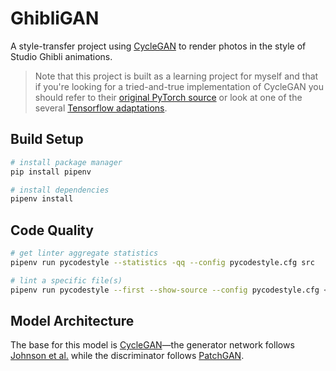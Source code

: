 # GhibliGAN

A style-transfer project using [CycleGAN] to render photos in the style of
Studio Ghibli animations.

> Note that this project is built as a learning project for myself and that if
> you're looking for a tried-and-true implementation of CycleGAN you should 
> refer to their [original PyTorch source][CycleGANSource] or look at one of the
> several [Tensorflow adaptations][CycleGANTensorflow].

## Build Setup

```bash
# install package manager
pip install pipenv

# install dependencies
pipenv install
```

## Code Quality

```bash
# get linter aggregate statistics
pipenv run pycodestyle --statistics -qq --config pycodestyle.cfg src

# lint a specific file(s)
pipenv run pycodestyle --first --show-source --config pycodestyle.cfg <file>
```

## Model Architecture

The base for this model is [CycleGAN]&mdash;the generator network follows
[Johnson et al.] while the discriminator follows [PatchGAN].

[CycleGAN]: https://arxiv.org/abs/1703.10593
[CycleGANSource]: https://github.com/junyanz/pytorch-CycleGAN-and-pix2pix
[CycleGANTensorflow]: https://github.com/search?q=CycleGan+tensorflow
[Johnson et al.]: https://arxiv.org/abs/1603.08155
[PatchGAN]: https://arxiv.org/abs/1611.07004
